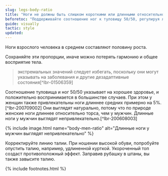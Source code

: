 ```yaml
---
slug: legs-body-ratio
title: "Ноги не должны быть слишком короткими или длинными относительно тела"
beforetoc: "Поддерживайте соотношение ног к туловищу 50/50, регулируя линию талии."
guide: visually
tactic: style
updated:
---
```

Ноги взрослого человека в среднем составляют половину роста.

Сохраняйте эти пропорции, иначе можно потерять гармонию и общее восприятие тела.

> экстремальных значений следует избегать, поскольку они могут указывать на заболевания и другие дезадаптивные состояния[^lbr-01506359]

Соотношение туловища и ног 50/50 указывает на хорошее здоровье, и положительно воспринимается в большинстве случаев. При этом у женщин также привлекательны ноги длиннее средних примерно на 5%.[^lbr-200709002] Они выглядят натурально, потому что по природе женские ноги длиннее относительно торса, чем у мужчин. Длинные ноги у мужчин выглядят непривлекательно.[^lbr-200608003]

{% include image.html name="body-men-ratio" alt="Длинные ноги у мужчин выглядят непривлекательно" %}

Корректируйте линию талии. При ношении высокой обуви, попробуйте опустить талию, например, удлиненной курткой. Укороченный топ создаст противоположный эффект. Заправив рубашку в штаны, вы также завысите талию.

{% include footnotes.html %}
